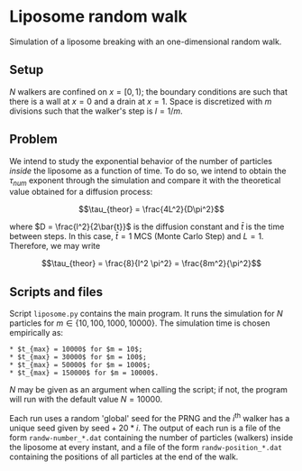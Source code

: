 # Liposome random walk

Simulation of a liposome breaking with an one-dimensional random walk.

## Setup
$N$ walkers are confined on $x = [0,1)$; the boundary conditions are such that there is a wall at $x = 0$ and a drain at $x = 1$. Space is discretized with $m$ divisions such that the walker's step is $l = 1/m$.

## Problem
We intend to study the exponential behavior of the number of particles *inside* the liposome as a function of time. To do so, we intend to obtain the $\tau_{num}$ exponent through the simulation and compare it with the theoretical value obtained for a diffusion process:

$$\tau_{theor} = \frac{4L^2}{D\pi^2}$$

where $D = \frac{l^2}{2\bar{t}}$ is the diffusion constant and $\bar{t}$ is the time between steps. In this case, $\bar{t} = 1$ MCS (Monte Carlo Step) and $L = 1$. Therefore, we may write

$$\tau_{theor} = \frac{8}{l^2 \pi^2} = \frac{8m^2}{\pi^2}$$

## Scripts and files

Script ```liposome.py``` contains the main program. It runs the simulation for $N$ particles for $m \in \{10,100,1000,10000\}$. The simulation time is chosen empirically as:

    * $t_{max} = 10000$ for $m = 10$;
    * $t_{max} = 30000$ for $m = 100$;
    * $t_{max} = 50000$ for $m = 1000$;
    * $t_{max} = 150000$ for $m = 10000$.

$N$ may be given as an argument when calling the script; if not, the program will run with the default value $N = 10000$.

Each run uses a random 'global' seed for the PRNG and the $i^{\text{th}}$ walker has a unique seed given by $\text{seed} + 20*i$. The output of each run is a file of the form ```randw-number_*.dat``` containing the number of particles (walkers) inside the liposome at every instant, and a file of the form ```randw-position_*.dat``` containing the positions of all particles at the end of the walk.